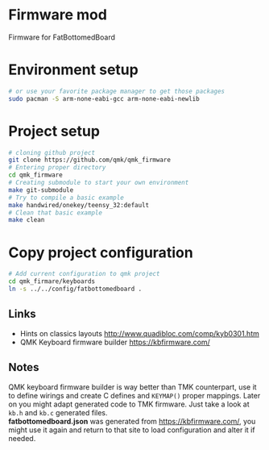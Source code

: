 # Firmware mod
Firmware for FatBottomedBoard

# Environment setup
```sh
# or use your favorite package manager to get those packages
sudo pacman -S arm-none-eabi-gcc arm-none-eabi-newlib
```

# Project setup
```sh
# cloning github project
git clone https://github.com/qmk/qmk_firmware
# Entering proper directory
cd qmk_firmware
# Creating submodule to start your own environment
make git-submodule
# Try to compile a basic example
make handwired/onekey/teensy_32:default
# Clean that basic example
make clean
```

# Copy project configuration
```sh
# Add current configuration to qmk project
cd qmk_firmare/keyboards
ln -s ../../config/fatbottomedboard .
```


## Links 
- Hints on classics layouts http://www.quadibloc.com/comp/kyb0301.htm  
- QMK Keyboard firmware builder https://kbfirmware.com/  

## Notes
QMK keyboard firmware builder is way better than TMK counterpart, use it to define wirings and create C defines
and `KEYMAP()` proper mappings. Later on you might adapt generated code to TMK firmware. Just take a look at
`kb.h` and `kb.c` generated files.  
**fatbottomedboard.json** was generated from https://kbfirmware.com/, you might use it again and return
to that site to load configuration and alter it if needed.
